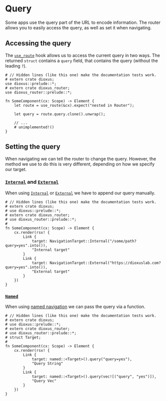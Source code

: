 # Query

Some apps use the query part of the URL to encode information. The router allows
you to easily access the query, as well as set it when navigating.

## Accessing the query
The [`use_route`] hook allows us to access the current query in two ways. The
returned `struct` contains a `query` field, that contains the query (without the
leading `?`).

```rust,no_run
# // Hidden lines (like this one) make the documentation tests work.
# extern crate dioxus;
use dioxus::prelude::*;
# extern crate dioxus_router;
use dioxus_router::prelude::*;

fn SomeComponent(cx: Scope) -> Element {
    let route = use_route(&cx).expect("nested in Router");

    let query = route.query.clone().unwrap();

    // ...
    # unimplemented!()
}
```

## Setting the query
When navigating we can tell the router to change the query. However, the method
we use to do this is very different, depending on how we specify our target.

### [`Internal`] and [`External`]
When using [`Internal`] or [`External`] we have to append our query manually.

```rust,no_run
# // Hidden lines (like this one) make the documentation tests work.
# extern crate dioxus;
# use dioxus::prelude::*;
# extern crate dioxus_router;
# use dioxus_router::prelude::*;
#
fn SomeComponent(cx: Scope) -> Element {
    cx.render(rsx! {
        Link {
            target: NavigationTarget::Internal("/some/path?query=yes".into()),
            "Internal target"
        }
        Link {
            target: NavigationTarget::External("https://dioxuslab.com?query=yes".into()),
            "External target"
        }
    })
}
```

### [`Named`]
When using [named navigation](./navigation/name.md) we can pass the query via
a function.

```rust,no_run
# // Hidden lines (like this one) make the documentation tests work.
# extern crate dioxus;
# use dioxus::prelude::*;
# extern crate dioxus_router;
# use dioxus_router::prelude::*;
# struct Target;
#
fn SomeComponent(cx: Scope) -> Element {
    cx.render(rsx! {
        Link {
            target: named::<Target>().query("query=yes"),
            "Query String"
        }
        Link {
            target: named::<Target>().query(vec![("query", "yes")]),
            "Query Vec"
        }
    })
}
```

[`External`]: https://docs.rs/dioxus-router-core/latest/dioxus_router_core/navigation/enum.NavigationTarget.html#variant.External
[`Internal`]: https://docs.rs/dioxus-router-core/latest/dioxus_router_core/navigation/enum.NavigationTarget.html#variant.Internal
[`Named`]: https://docs.rs/dioxus-router-core/latest/dioxus_router_core/navigation/enum.NavigationTarget.html#variant.Named
[`use_route`]: https://docs.rs/dioxus-router/latest/dioxus_router/hooks/fn.use_route.html
